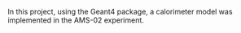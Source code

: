 In this project, using the Geant4 package, a calorimeter model was implemented in the AMS-02 experiment.